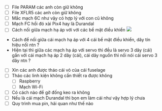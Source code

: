 - [ ] File PARAM các anh còn giữ không 
- [ ] File XFLR5 các anh còn giữ không 
- [ ] Mắc mạch 6C như vậy có hợp lý với con cũ không 
- [ ] Mạch FC hồi đó xài Pix4 hay là Durandal
- [ ] Cách nối giữa mạch hạ áp với với các bề mặt điều khiển 
![](https://i.imgur.com/H4LvBzL.png)
- Cách để nối giữa cái mạch hạ áp với 4 cái bề mặt điều khiển, dây tín hiệu nối ntn ?
- Hiện tại thì giữa các mạch hạ áp với servo thì đều là servo 3 dây (cái) gắn với cái mạch hạ áp 2 dây (cái), cái dây nguồn thì nối nói cái servo 3 dây ntn ?
- [ ] Xin các anh được tháo cái vỏ của cái fuselage
- [ ] Tháo các linh kiện không cần thiết ra được không 
	- [ ] Raspberry
	- [ ] Mạch Wi-Fi
- [ ] Có cách nào để gỡ đống keo ra không
- [ ] Nếu là cái mạch Durandal thì bọn em làm cái như vậy hợp lý chưa 
- [ ] Quy trình mua pin, hải quan như thế nào

